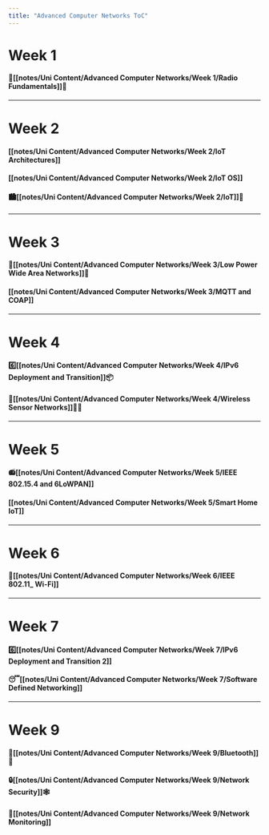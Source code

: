 ```yaml
---
title: "Advanced Computer Networks ToC"
---
```


# **Week 1**
#### 📡[[notes/Uni Content/Advanced Computer Networks/Week 1/Radio Fundamentals]]📖
---
# **Week 2**
#### [[notes/Uni Content/Advanced Computer Networks/Week 2/IoT Architectures]]
#### [[notes/Uni Content/Advanced Computer Networks/Week 2/IoT OS]]
#### 🏙[[notes/Uni Content/Advanced Computer Networks/Week 2/IoT]]📡
---
# **Week 3**
#### 🔋[[notes/Uni Content/Advanced Computer Networks/Week 3/Low Power Wide Area Networks]]📡
#### [[notes/Uni Content/Advanced Computer Networks/Week 3/MQTT and COAP]]
---
# **Week 4**
#### 6️⃣[[notes/Uni Content/Advanced Computer Networks/Week 4/IPv6 Deployment and Transition]]📦
#### 📡[[notes/Uni Content/Advanced Computer Networks/Week 4/Wireless Sensor Networks]]🌲🌳
---
# **Week 5**
#### 📻[[notes/Uni Content/Advanced Computer Networks/Week 5/IEEE 802.15.4 and 6LoWPAN]]
#### [[notes/Uni Content/Advanced Computer Networks/Week 5/Smart Home IoT]]
---
# **Week 6**
#### 📶[[notes/Uni Content/Advanced Computer Networks/Week 6/IEEE 802.11_ Wi-Fi]]
---
# **Week 7**
#### 6️⃣[[notes/Uni Content/Advanced Computer Networks/Week 7/IPv6 Deployment and Transition 2]]
#### 😴[[notes/Uni Content/Advanced Computer Networks/Week 7/Software Defined Networking]]
---
# **Week 9**
#### 🔵[[notes/Uni Content/Advanced Computer Networks/Week 9/Bluetooth]]🦷
#### 🔒[[notes/Uni Content/Advanced Computer Networks/Week 9/Network Security]]🕸
#### 👀[[notes/Uni Content/Advanced Computer Networks/Week 9/Network Monitoring]]